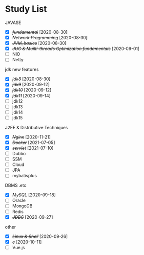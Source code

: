 # Study List

JAVASE

- [X] ~~*fundamental*~~ [2020-08-30]
- [X] ~~*Network Programming*~~ [2020-08-30]
- [X] ~~*JVM_basics*~~ [2020-08-30]
- [X] ~~*JUC & Muilti-threads Optimization fundamentals*~~ [2020-09-01]
- [ ] NIO
- [ ] Netty

jdk new features

- [X] ~~*jdk8*~~ [2020-08-30]
- [X] ~~*jdk9*~~ [2020-09-12]
- [X] ~~*jdk10*~~ [2020-09-12]
- [X] ~~*jdk11*~~ [2020-09-14]
- [ ] jdk12
- [ ] jdk13
- [ ] jdk14
- [ ] jdk15

J2EE & Distributive Techniques

* [X] ~~*Nginx*~~ [2020-11-21]
* [X] ~~*Docker*~~ [2021-07-05]
* [X] ~~*servlet*~~ [2021-07-10]
* [ ] Dubbo
* [ ] SSM
* [ ] Cloud
* [ ] JPA
* [ ] mybatisplus

DBMS .etc

- [X] ~~*MySQL*~~ [2020-09-18]
- [ ] Oracle
- [ ] MongoDB
- [ ] Redis
- [X] ~~*JDBC*~~ [2020-09-27]

other

* [X] ~~*Linux & Shell*~~ [2020-09-26]
* [X] ~~*c*~~ [2020-10-11]
* [ ] Vue.js
